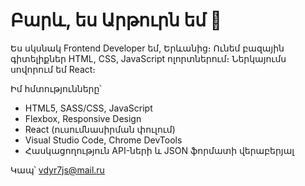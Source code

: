 # Բարև, ես Արթուրն եմ 👋

Ես սկսնակ Frontend Developer եմ, Երևանից։ Ունեմ բազային գիտելիքներ HTML, CSS, JavaScript ոլորտներում։ Ներկայումս սովորում եմ React։

 Իմ հմտությունները՝  
-  HTML5, SASS/CSS, JavaScript  
-  Flexbox, Responsive Design  
-  React (ուսումնասիրման փուլում)  
-  Visual Studio Code, Chrome DevTools  
- Հասկացողություն API-ների և JSON ֆորմատի վերաբերյալ  

 Կապ՝ vdyr7js@mail.ru 

